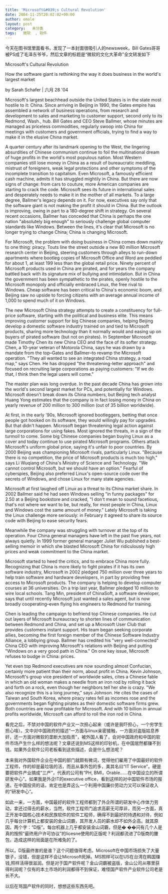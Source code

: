 ```yaml
---
title: 'Microsoft&#039;s Cultural Revolution'
date: 2004-11-25T20:02:02+00:00
author: omale
layout: post
category:   未分类  
tags:   微软  , 软件
---
```

今天在图书馆里面看书，发现了一本封面很吸引人的newsweek，Bill Gates哥哥被PS成了毛泽东爷爷，然后文章的标题是&ldquo;微软的文化大革命&rdquo;全文转发如下

Microsoft's Cultural Revolution
	  
How the software giant is rethinking the way it does business in the world's largest market

by Sarah Schafer | 六月 28 '04

Microsoft's largest beachhead outside the United States is in the state most hostile to it: China. Since arriving in Beijing in 1990, the Gates empire has assembled a network of business operations, from research and development to sales and marketing to customer support, second only to its Redmond, Wash., hub. Bill Gates and CEO Steve Ballmer, whose minutes are managed as priceless commodities, regularly swoop into China for meetings with customers and government officials, trying to find a way to make it in the elusive China market. 

A quarter century after its landmark opening to the West, the lingering absurdities of Chinese communism continue to foil the multinational dream of huge profits in the world's most populous nation. Most Western companies still lose money in China as a result of bureaucratic meddling, mistrust of foreigners, weak legal protections and other symptoms of the incomplete transition to capitalism. Even Microsoft, a famously efficient cash machine, admits it has struggled mightily in China. But there are now signs of change: from cars to couture, more American companies are starting to crack the code. Microsoft sees its future in international sales and desperately needs to make it in the mother of all markets. To a large degree, Ballmer's legacy depends on it. For now, executives say only that the software giant is not making the profit it should in China. But the outlook is improving, owing in part to a 180-degree shift in strategy. On several recent occasions, Ballmer has conceded that China is perhaps the one nation "absolutely big enough" to seriously challenge global computer standards like Windows. Between the lines, it's clear that Microsoft is no longer trying to change China; China is changing Microsoft. 

For Microsoft, the problem with doing business in China comes down mainly to one thing: piracy. Touts line the street outside a new 80 million Microsoft research center in Beijing, steering customers through alleys to run-down apartments where bootleg copies of Microsoft Office and Word are peddled for about 1, at least 199 less than the global retail price. Ninety percent of Microsoft products used in China are pirated, and for years the company battled back with its signature mix of bullying and intimidation. But in China the government has been sympathetic to the pirates, openly hostile to the Microsoft monopoly and officially embraced Linux, the free rival to Windows. Cheap software has been critical to China's economic boom, and Beijing saw no upside to forcing citizens with an average annual income of 1,000 to spend much of it on Windows. 

The new Microsoft China strategy attempts to create a constituency for full-price software, starting with the political and business elite. This means improving customer support for big Chinese companies, helping Beijing develop a domestic software industry trained on and tied to Microsoft products, sharing more technology than it normally would and easing up on buyers of pirated software (but not on pirates). In September Microsoft made Timothy Chen its new China CEO and the face of its softer strategy. Chen, a 10-year veteran of Motorola China, says he was drawn by a mandate from the top&#8211;Gates and Ballmer&#8211;to revamp the Microsoft operation. "They all wanted to see an integrated China strategy, a road map," says Chen. He has dropped "the threatening-letter approach" and focused on recruiting large corporations as paying customers: "If we do that, I think then the legal users will come." 

The master plan was long overdue. In the past decade China has grown into the world's second largest market for PCs, and potentially for Windows. Microsoft doesn't break down its China numbers, but Beijing tech analyst Huang Yong estimates that the company is in fact losing money in China on yearly revenue of 200 million to 300 million (out of 35 billion worldwide). 

At first, in the early '90s, Microsoft ignored bootleggers, betting that once people got hooked on its software, they would willingly pay for upgrades. But that didn't  happen. Microsoft began threatening legal action against large corporations for using fakes. Most ignored the threats, in a sign of the turmoil to come. Some big Chinese companies began buying Linux as a cover and today continue to use pirated Microsoft programs. Others attack Microsoft's uniform global price, saying it's unfair to poor countries. By 2000 Beijing was championing Microsoft rivals, particularly Linux. "Because there is no competition, the price of Microsoft products is much too high," says Li Wuqiang of China's Ministry of Science and Technology. "We cannot control Microsoft, but we should have an option." Fearful of cyberspies, Beijing also preferred Linux's open-source code over the secrets of Windows, and chose Linux for many state agencies. 

Microsoft at first laughed off Linux as a threat to its China market share. In 2002 Ballmer said he had seen Windows selling "in funny packages" for 2.50 at a Beijing bookstore and cracked, "I don't mean to sound facetious, that's not where we want to be, but really, for most people in China, Linux and Windows cost the same amount of money." Lately Microsoft is taking the Linux challenge more seriously: in February it agreed to share its source code with Beijing to ease security fears. 

Meanwhile the company was struggling with turnover at the top of its operation. Four China general managers have left in the past five years, not always quietly. In 1999 former general manager Juliet Wu published a best-selling memoir in which she blasted Microsoft China for ridiculously high prices and weak commitment to the China market. 

Microsoft started to heed the critics, and to embrace China more fully. Recognizing that China is more likely to fight pirates if it has its own software industry, Microsoft in 2002 pledged 750 million over three years to help train software and hardware developers, in part by providing free access to Microsoft products. The company is helping to develop computer courses at 36 universities. On a trip last year, Ballmer pledged 10 million to wire local schools. Tang Min, president of ChinaSoft, a software developer, says that until recently Microsoft just wanted a sales agent, but is now broadly cooperating&#8211;even flying his engineers to Redmond for training. 

Chen is leading the campaign to befriend top Chinese companies. He cut out layers of Microsoft bureaucracy to shorten lines of communication between Redmond and China, and set up a Microsoft User Club that provides customers instant support. His team began seeking corporate allies, becoming the first foreign member of the Chinese Software Industry Alliance, a lobbying group. Ballmer has credited his "very well-connected" China CEO with improving Microsoft's relations with Beijing and putting "Windows on a very good path in China." On one key issue, Microsoft refuses to budge in China: prices. 

Yet even top Redmond executives are now sounding almost Confucian, certainly more patient than their norm, about profit in China. Kevin Johnson, Microsoft's group vice president of worldwide sales, cites a Chinese fable in which an old woman makes a needle from an iron rod by rolling it back and forth on a rock, even though her neighbors tell her she is crazy. "We also recognize this is a long journey," says Johnson. He cites the cases of Taiwan and South Korea, where piracy rates fell as incomes rose and the governments began fighting pirates as their domestic software firms grew. Both countries are now profitable for Microsoft. And with 10 billion in annual profits worldwide, Microsoft can afford to roll the iron rod in China. 

看完之后，不禁对中国的软件产业又一次担心起来（或许是我吓担心，一个穷学生担心啥）。文中对中国政府的描述&ldquo;一方面与linux亲密接触，一方面对盗版姑息养奸，还一方面对微软的垄断大加指责&rdquo;，被外国人看了，会对中国政府和中国的软件市场产生什么样的想法呢？文章还说到MS这样的印钞机，在中国居然都赚不到钱。如果外企软件公司老板看到这些描述，会是什么想法呢？

本来我对外国软件企业在中国的部门就颇有微词，觉得他们雇用了中国最好的软件工程师，作的却是最垃圾的活，而且从事外包的多，美其名曰&ldquo;IT Service&rdquo;。硬是要把软件产业搞成&ldquo;三产&rdquo;，代表的公司有&ldquo;PH, BMI，Orable&hellip;&hellip;在中国设立的所谓研发中心&rdquo;。如果我是外企IT的executive office，看到这样的对中国软件市场的报道。在中国投资的话，肯定也是弄这么一个利用中国廉价劳动力又可以保证收入的&ldquo;研发中心&rdquo;。

如此一来，一方面，中国最好的软件工程师都到了外企所谓的研发中心作体力劳动，拿还过得去的薪水，当然，软件工程师门追求高薪无可厚非，而另一方面，真正开发中国核心技术和民族软件的软件工程师，确得不到最好的待遇和对待，例如几乎每台计算机上都安装的金山词霸，其开发人员的薪水却不如外企高。就其原因，两个字：&ldquo;D版&rdquo;。每台机器上几乎都安装金山词霸，但是� ��问有几个人是真的按照&ldquo;最终用户许可协议&rdquo;的licesne使用的正版呢？利润都流进了D版商的腰包，造成这样的局面是在所难免的了。

所以，D版最终害的是谁？这个问题值得考虑。Microsoft在中国市场损失了大量银子，没错，但是这样不会让Microsoft死掉。MS照样可以在US在台湾在韩国赚钱,照样活得很滋润。但是对于国产软件呢？金山词霸被盗版，金山公司从哪里获得利润呢？仅有的本土市场的利润都得不到保证，难怪国产软件产业软件公司老是长不大。

以后在骂国产软件的同时，想想这些东西先吧。

 